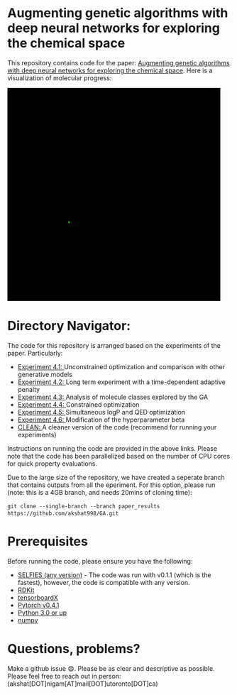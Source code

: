 # Augmenting genetic algorithms with deep neural networks for exploring the chemical space
This repository contains code for the paper: [Augmenting genetic algorithms with deep neural networks for exploring the chemical space](https://arxiv.org/abs/1909.11655).
Here is a visualization of molecular progress: 

<img align="center" src="./readme_docs/mol_view.gif"/>


# Directory Navigator: 
The code for this repository is arranged based on the experiments of the paper. Particularly: 
- [Experiment 4.1: ](https://github.com/akshat998/GA/tree/master/4.1) Unconstrained optimization and comparison with other generative models
- [Experiment 4.2: ](https://github.com/akshat998/GA/tree/master/4.2) Long term experiment with a time-dependent adaptive penalty
- [Experiment 4.3: ](https://github.com/akshat998/GA/tree/master/4.3) Analysis of molecule classes explored by the GA
- [Experiment 4.4: ](https://github.com/akshat998/GA/tree/master/4.4) Constrained optimization
- [Experiment 4.5: ](https://github.com/akshat998/GA/tree/master/4.5) Simultaneous logP and QED optimization
- [Experiment 4.6: ](https://github.com/akshat998/GA/tree/master/4.6) Modification of the hyperparameter beta
- [CLEAN: ](https://github.com/akshat998/GA/tree/master/CLEAN) A cleaner version of the code (recommend for running your experiments)

Instructions on running the code are provided in the above links. Please note that the code has been parallelized based on the number of CPU cores for quick property evaluations.

Due to the large size of the repository, we have created a seperate branch that contains outputs from all the eperiment. For this option, please run (note: this is a 4GB branch, and needs 20mins of cloning time): 

```
git clone --single-branch --branch paper_results https://github.com/akshat998/GA.git
```

# Prerequisites

Before running the code, please ensure you have the following:


- [SELFIES (any version)](https://github.com/aspuru-guzik-group/selfies) - 
  The code was run with v0.1.1 (which is the fastest), however, the code is compatible with any version. 
- [RDKit](https://www.rdkit.org/docs/Install.html)
- [tensorboardX](https://pypi.org/project/tensorboardX/)
- [Pytorch v0.4.1](https://pytorch.org/)
- [Python 3.0 or up](https://www.python.org/download/releases/3.0/)
- [numpy](https://pypi.org/project/numpy/)



# Questions, problems?

Make a github issue 😄. Please be as clear and descriptive as possible. Please feel free to reach
out in person: (akshat[DOT]nigam[AT]mail[DOT]utoronto[DOT]ca)

